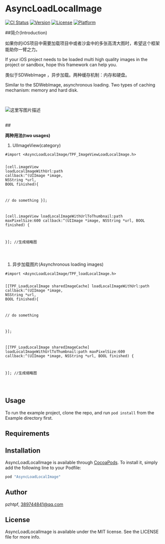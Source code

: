 # AsyncLoadLocalImage

[![CI Status](http://img.shields.io/travis/pzhtpf/AsyncLoadLocalImage.svg?style=flat)](https://travis-ci.org/pzhtpf/AsyncLoadLocalImage)
[![Version](https://img.shields.io/cocoapods/v/AsyncLoadLocalImage.svg?style=flat)](http://cocoapods.org/pods/AsyncLoadLocalImage)
[![License](https://img.shields.io/cocoapods/l/AsyncLoadLocalImage.svg?style=flat)](http://cocoapods.org/pods/AsyncLoadLocalImage)
[![Platform](https://img.shields.io/cocoapods/p/AsyncLoadLocalImage.svg?style=flat)](http://cocoapods.org/pods/AsyncLoadLocalImage)

##简介(Introduction)
<p>如果你的iOS项目中需要加载项目中或者沙盒中的多张高清大图时，希望这个框架能助你一臂之力。</p>
<p>If your iOS project needs to be loaded  multi high quality images in the project or sandbox, hope this framework can help you.</p>
<p>类似于SDWebImage ，异步加载。两种缓存机制：内存和硬盘。</p>
<p>Similar to the SDWebImage, asynchronous loading. Two types of caching mechanism: memory and hard disk.</p>
<br/>
<p><img src="http://img.blog.csdn.net/20160331154903426" alt="这里写图片描述" title=""></p>
<br/>
##<p><strong>两种用法(two usages)</strong></p>
<ol>
<li>UIImageView(category)</li>
</ol>
<pre class="prettyprint" name="code"><code class="hljs objectivec has-numbering"><span class="hljs-preprocessor">#import <span class="hljs-title">&lt;AsyncLoadLocalImage/TPF_ImageViewLoadLocalImage.h&gt;</span></span>

[cell<span class="hljs-variable">.imageView</span> loadLocalImageWithUrl:path callback:^(<span class="hljs-built_in">UIImage</span> *image, <span class="hljs-built_in">NSString</span> *url, <span class="hljs-built_in">BOOL</span> finished){

<span class="hljs-comment">// do something</span>
}]; 

[cell.imageView loadLocalImageWithUrlToThumbnail:path maxPixelSize:600 callback:^(UIImage *image, NSString *url, BOOL finished) {

}];   //生成缩略图

</code><ul class="pre-numbering"></ul></pre>

<ol>
<li>异步加载图片(Asynchronous loading images)</li>
</ol>
<pre class="prettyprint" name="code"><code class="hljs objectivec has-numbering"><span class="hljs-preprocessor">#import <span class="hljs-title">&lt;AsyncLoadLocalImage/TPF_loadLocalImage.h&gt;</span></span>

[[TPF_LoadLocalImage sharedImageCache] loadLocalImageWithUrl:path callback:^(<span class="hljs-built_in">UIImage</span> *image, <span class="hljs-built_in">NSString</span> *url, <span class="hljs-built_in">BOOL</span> finished){

<span class="hljs-comment">// do something</span>

}];


[[TPF_LoadLocalImage sharedImageCache] loadLocalImageWithUrlToThumbnail:path maxPixelSize:600 callback:^(UIImage *image, NSString *url, BOOL finished) {

}];   //生成缩略图

</code><ul class="pre-numbering"></ul></pre>

## Usage

To run the example project, clone the repo, and run `pod install` from the Example directory first.

## Requirements

## Installation

AsyncLoadLocalImage is available through [CocoaPods](http://cocoapods.org). To install
it, simply add the following line to your Podfile:

```ruby
pod "AsyncLoadLocalImage"
```

## Author

pzhtpf, 389744841@qq.com

## License

AsyncLoadLocalImage is available under the MIT license. See the LICENSE file for more info.
